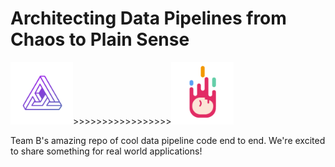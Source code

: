 # Architecting Data Pipelines from Chaos to Plain Sense

<img src="https://github.com/sungchun12/AWS-data-pipeline-team-B/blob/master/Team%20B%20Logo.jpeg" width="100" height="100">>>>>>>>>>>>>>>>>><img src="https://github.com/sungchun12/AWS-data-pipeline-team-B/blob/master/Team%20B%20Logo%20Part%202.jpeg" width="100" height="100">

Team B's amazing repo of cool data pipeline code end to end. We're excited to share something for real world applications!


